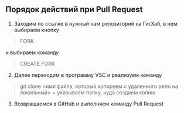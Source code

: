 ## Порядок действий при Pull Request

1. Заходим по ссылке в нужный нам репозиторий на ГитХаб, в нем выбираем кнопку 

>FORK

и выбираем команду

>CREATE FORK

2. Далее переходим в программу VSC и реализуем команду

>git clone <имя файла, который копируем с удаленного репо на локальный> + указываем папку, куда создаем копию

3. Возвращаемся в GitHub  и выполняем команду Pull Request